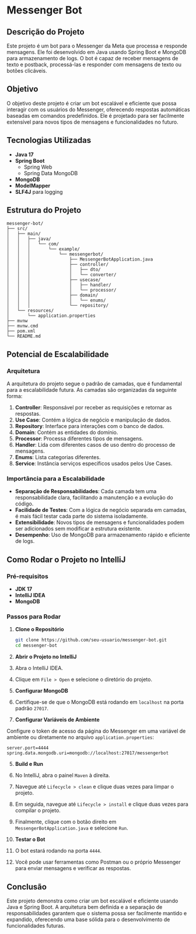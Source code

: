 # Messenger Bot

## Descrição do Projeto

Este projeto é um bot para o Messenger da Meta que processa e responde mensagens. Ele foi desenvolvido em Java usando Spring Boot e MongoDB para armazenamento de logs. O bot é capaz de receber mensagens de texto e postback, processá-las e responder com mensagens de texto ou botões clicáveis.

## Objetivo

O objetivo deste projeto é criar um bot escalável e eficiente que possa interagir com os usuários do Messenger, oferecendo respostas automáticas baseadas em comandos predefinidos. Ele é projetado para ser facilmente extensível para novos tipos de mensagens e funcionalidades no futuro.

## Tecnologias Utilizadas

- **Java 17**
- **Spring Boot**
  - Spring Web
  - Spring Data MongoDB
- **MongoDB**
- **ModelMapper**
- **SLF4J** para logging

## Estrutura do Projeto

```
messenger-bot/
├── src/
│   ├── main/
│   │   ├── java/
│   │   │   └── com/
│   │   │       └── example/
│   │   │           └── messengerbot/
│   │   │               ├── MessengerBotApplication.java
│   │   │               ├── controller/
│   │   │               │   ├── dto/
│   │   │               │   └── converter/
│   │   │               ├── usecase/
│   │   │               │   ├── handler/
│   │   │               │   └── processor/
│   │   │               ├── domain/
│   │   │               │   └── enums/
│   │   │               └── repository/
│   └── resources/
│       └── application.properties
├── mvnw
├── mvnw.cmd
├── pom.xml
└── README.md
```

## Potencial de Escalabilidade

### Arquitetura

A arquitetura do projeto segue o padrão de camadas, que é fundamental para a escalabilidade futura. As camadas são organizadas da seguinte forma:

1. **Controller**: Responsável por receber as requisições e retornar as respostas.
2. **Use Case**: Contém a lógica de negócio e manipulação de dados.
3. **Repository**: Interface para interações com o banco de dados.
4. **Domain**: Contém as entidades do domínio.
5. **Processor**: Processa diferentes tipos de mensagens.
6. **Handler**: Lida com diferentes casos de uso dentro do processo de mensagens.
7. **Enums**: Lista categorias diferentes.
8. **Service**: Instância serviços específicos usados pelos Use Cases.

### Importância para a Escalabilidade

- **Separação de Responsabilidades**: Cada camada tem uma responsabilidade clara, facilitando a manutenção e a evolução do código.
- **Facilidade de Testes**: Com a lógica de negócio separada em camadas, é mais fácil testar cada parte do sistema isoladamente.
- **Extensibilidade**: Novos tipos de mensagens e funcionalidades podem ser adicionados sem modificar a estrutura existente.
- **Desempenho**: Uso de MongoDB para armazenamento rápido e eficiente de logs.

## Como Rodar o Projeto no IntelliJ

### Pré-requisitos

- **JDK 17**
- **IntelliJ IDEA**
- **MongoDB**

### Passos para Rodar

1. **Clone o Repositório**

   ```bash
   git clone https://github.com/seu-usuario/messenger-bot.git
   cd messenger-bot
   ```

2. **Abrir o Projeto no IntelliJ**

1. Abra o IntelliJ IDEA.
2. Clique em `File > Open` e selecione o diretório do projeto.

3. **Configurar MongoDB**

1. Certifique-se de que o MongoDB está rodando em `localhost` na porta padrão `27017`.

4. **Configurar Variáveis de Ambiente**

Configure o token de acesso da página do Messenger em uma variável de ambiente ou diretamente no arquivo `application.properties`:

```properties
server.port=4444
spring.data.mongodb.uri=mongodb://localhost:27017/messengerbot
```

5. **Build e Run**

1. No IntelliJ, abra o painel `Maven` à direita.
2. Navegue até `Lifecycle > clean` e clique duas vezes para limpar o projeto.
3. Em seguida, navegue até `Lifecycle > install` e clique duas vezes para compilar o projeto.
4. Finalmente, clique com o botão direito em `MessengerBotApplication.java` e selecione `Run`.

6. **Testar o Bot**

1. O bot estará rodando na porta `4444`.
2. Você pode usar ferramentas como Postman ou o próprio Messenger para enviar mensagens e verificar as respostas.

## Conclusão

Este projeto demonstra como criar um bot escalável e eficiente usando Java e Spring Boot. A arquitetura bem definida e a separação de responsabilidades garantem que o sistema possa ser facilmente mantido e expandido, oferecendo uma base sólida para o desenvolvimento de funcionalidades futuras.

